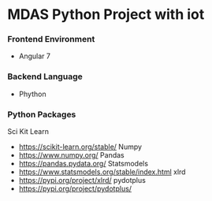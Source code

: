 # MDAS Python Project with iot 

### Frontend Environment
- Angular 7

### Backend Language
- Phython

### Python Packages
Sci Kit Learn
- https://scikit-learn.org/stable/
Numpy
- https://www.numpy.org/
Pandas
- https://pandas.pydata.org/
Statsmodels
- https://www.statsmodels.org/stable/index.html
xlrd
- https://pypi.org/project/xlrd/
pydotplus
- https://pypi.org/project/pydotplus/
